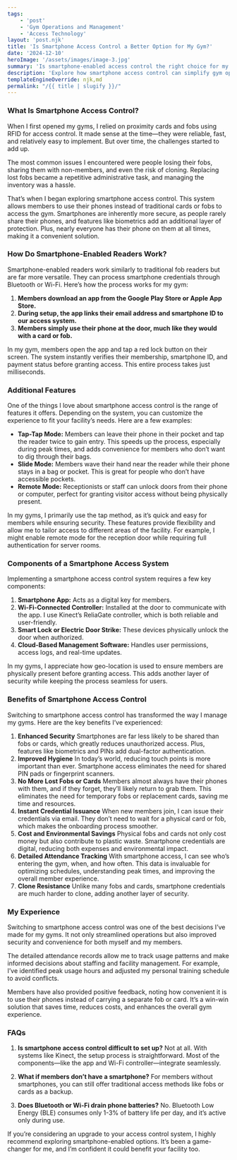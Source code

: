 ```yaml
---
tags: 
    - 'post'
    - 'Gym Operations and Management'
    - 'Access Technology'
layout: 'post.njk'
title: 'Is Smartphone Access Control a Better Option for My Gym?'
date: '2024-12-10'
heroImage: '/assets/images/image-3.jpg'
summary: 'Is smartphone-enabled access control the right choice for my gym, fitness center, shared workspace, golf simulator, vacation rental, or other user-accessed space? I’ve personally made the switch to this system in my gyms and have seen firsthand how it simplifies operations and enhances security.'
description: 'Explore how smartphone access control can simplify gym operations, enhance security, and eliminate the hassle of managing fobs or cards.'
templateEngineOverride: njk,md
permalink: "/{{ title | slugify }}/"
---
```


### What Is Smartphone Access Control?

When I first opened my gyms, I relied on proximity cards and fobs using RFID for access control. It made sense at the time—they were reliable, fast, and relatively easy to implement. But over time, the challenges started to add up.

The most common issues I encountered were people losing their fobs, sharing them with non-members, and even the risk of cloning. Replacing lost fobs became a repetitive administrative task, and managing the inventory was a hassle.

That’s when I began exploring smartphone access control. This system allows members to use their phones instead of traditional cards or fobs to access the gym. Smartphones are inherently more secure, as people rarely share their phones, and features like biometrics add an additional layer of protection. Plus, nearly everyone has their phone on them at all times, making it a convenient solution.

### How Do Smartphone-Enabled Readers Work?

Smartphone-enabled readers work similarly to traditional fob readers but are far more versatile. They can process smartphone credentials through Bluetooth or Wi-Fi. Here’s how the process works for my gym:

1. **Members download an app from the Google Play Store or Apple App Store.**
2. **During setup, the app links their email address and smartphone ID to our access system.**
3. **Members simply use their phone at the door, much like they would with a card or fob.**

In my gym, members open the app and tap a red lock button on their screen. The system instantly verifies their membership, smartphone ID, and payment status before granting access. This entire process takes just milliseconds.


### Additional Features

One of the things I love about smartphone access control is the range of features it offers. Depending on the system, you can customize the experience to fit your facility’s needs. Here are a few examples:

- **Tap-Tap Mode:** Members can leave their phone in their pocket and tap the reader twice to gain entry. This speeds up the process, especially during peak times, and adds convenience for members who don’t want to dig through their bags.
- **Slide Mode:** Members wave their hand near the reader while their phone stays in a bag or pocket. This is great for people who don’t have accessible pockets.
- **Remote Mode:** Receptionists or staff can unlock doors from their phone or computer, perfect for granting visitor access without being physically present.

In my gyms, I primarily use the tap method, as it’s quick and easy for members while ensuring security. These features provide flexibility and allow me to tailor access to different areas of the facility. For example, I might enable remote mode for the reception door while requiring full authentication for server rooms.

### Components of a Smartphone Access System

Implementing a smartphone access control system requires a few key components:

1. **Smartphone App:** Acts as a digital key for members.
2. **Wi-Fi-Connected Controller:** Installed at the door to communicate with the app. I use Kinect’s ReliaGate controller, which is both reliable and user-friendly.
3. **Smart Lock or Electric Door Strike:** These devices physically unlock the door when authorized.
4. **Cloud-Based Management Software:** Handles user permissions, access logs, and real-time updates.

In my gyms, I appreciate how geo-location is used to ensure members are physically present before granting access. This adds another layer of security while keeping the process seamless for users.

### Benefits of Smartphone Access Control

Switching to smartphone access control has transformed the way I manage my gyms. Here are the key benefits I’ve experienced:

1. **Enhanced Security**
Smartphones are far less likely to be shared than fobs or cards, which greatly reduces unauthorized access. Plus, features like biometrics and PINs add dual-factor authentication.
2. **Improved Hygiene**
In today’s world, reducing touch points is more important than ever. Smartphone access eliminates the need for shared PIN pads or fingerprint scanners.
3. **No More Lost Fobs or Cards**
Members almost always have their phones with them, and if they forget, they’ll likely return to grab them. This eliminates the need for temporary fobs or replacement cards, saving me time and resources.
4. **Instant Credential Issuance**
When new members join, I can issue their credentials via email. They don’t need to wait for a physical card or fob, which makes the onboarding process smoother.
5. **Cost and Environmental Savings**
Physical fobs and cards not only cost money but also contribute to plastic waste. Smartphone credentials are digital, reducing both expenses and environmental impact.
6. **Detailed Attendance Tracking**
With smartphone access, I can see who’s entering the gym, when, and how often. This data is invaluable for optimizing schedules, understanding peak times, and improving the overall member experience.
7. **Clone Resistance**
Unlike many fobs and cards, smartphone credentials are much harder to clone, adding another layer of security.

### My Experience

Switching to smartphone access control was one of the best decisions I’ve made for my gyms. It not only streamlined operations but also improved security and convenience for both myself and my members.

The detailed attendance records allow me to track usage patterns and make informed decisions about staffing and facility management. For example, I’ve identified peak usage hours and adjusted my personal training schedule to avoid conflicts.

Members have also provided positive feedback, noting how convenient it is to use their phones instead of carrying a separate fob or card. It’s a win-win solution that saves time, reduces costs, and enhances the overall gym experience.

### FAQs

1. **Is smartphone access control difficult to set up?**
Not at all. With systems like Kinect, the setup process is straightforward. Most of the components—like the app and Wi-Fi controller—integrate seamlessly.

2. **What if members don’t have a smartphone?**
For members without smartphones, you can still offer traditional access methods like fobs or cards as a backup.

3. **Does Bluetooth or Wi-Fi drain phone batteries?**
No. Bluetooth Low Energy (BLE) consumes only 1-3% of battery life per day, and it’s active only during use.

If you’re considering an upgrade to your access control system, I highly recommend exploring smartphone-enabled options. It’s been a game-changer for me, and I’m confident it could benefit your facility too.